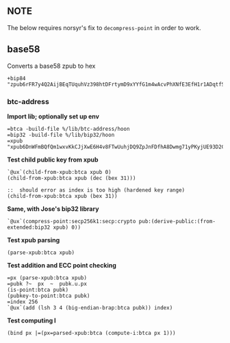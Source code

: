 ## NOTE
The below requires norsyr's fix to `decompress-point` in order to work.

## base58
Converts a base58 zpub to hex
```
+bip84 "zpub6rFR7y4Q2AijBEqTUquhVz398htDFrtymD9xYYfG1m4wAcvPhXNfE3EfH1r1ADqtfSdVCToUG868RvUUkgDKf31mGDtKsAYz2oz2AGutZYs"
```

### btc-address
**Import lib; optionally set up env**
```
=btca -build-file %/lib/btc-address/hoon
=bip32 -build-file %/lib/bip32/hoon
=xpub "xpub6DnWFmBQfQm1wxvKkCJjXwE6H4v8FTwUuhjDQ9ZpJnFDfhA8Dwmg71yPKyjUE93D2CB6MdnWNvGmwsb3fpd4oRJ2YcyMZoMpLU3BjpmQAny"
```

**Test child public key from xpub**
```
`@ux`(child-from-xpub:btca xpub 0)
(child-from-xpub:btca xpub (dec (bex 31)))

::  should error as index is too high (hardened key range)
(child-from-xpub:btca xpub (bex 31))
```

**Same, with Jose's bip32 library**
```
`@ux`(compress-point:secp256k1:secp:crypto pub:(derive-public:(from-extended:bip32 xpub) 0))
```

**Test xpub parsing**
```
(parse-xpub:btca xpub)
```

**Test addition and ECC point checking**
```
=px (parse-xpub:btca xpub)
=pubk ?~  px  ~  pubk.u.px
(is-point:btca pubk)
(pubkey-to-point:btca pubk)
=index 256
`@ux`(add (lsh 3 4 (big-endian-brap:btca pubk)) index)
```

**Test computing I**
```
(bind px |=(px=parsed-xpub:btca (compute-i:btca px 1)))
```
